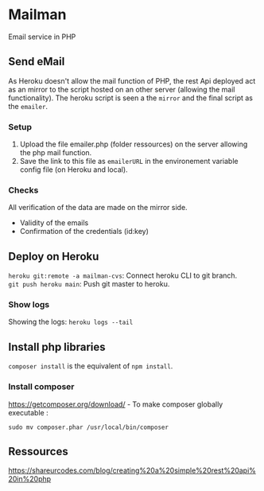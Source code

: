 # Mailman
Email service in PHP

## Send eMail
As Heroku doesn't allow the mail function of PHP, the rest Api deployed act as an mirror to the script hosted on an other server (allowing the mail functionality). The heroku script is seen a the `mirror` and the final script as the `emailer`.

### Setup
1. Upload the file emailer.php (folder ressources) on the server allowing the php mail function.
2. Save the link to this file as `emailerURL` in the environement variable config file (on Heroku and local). 

### Checks
All verification of the data are made on the mirror side. 
- Validity of the emails
- Confirmation of the credentials (id:key)

## Deploy on Heroku
`heroku git:remote -a mailman-cvs`: Connect heroku CLI to git branch. </br>
`git push heroku main`: Push git master to heroku.

### Show logs 
Showing the logs: `heroku logs --tail`

## Install php libraries
`composer install` is the equivalent of `npm install`.

### Install composer
https://getcomposer.org/download/ - To make composer globally executable : 
```
sudo mv composer.phar /usr/local/bin/composer
```

## Ressources
https://shareurcodes.com/blog/creating%20a%20simple%20rest%20api%20in%20php